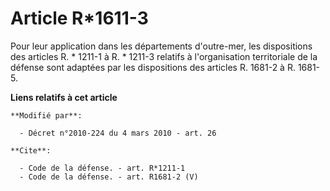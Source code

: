 # Article R*1611-3

Pour leur application dans les départements d'outre-mer, les dispositions des articles R. * 1211-1 à R. * 1211-3 relatifs à
l'organisation territoriale de la défense sont adaptées par les dispositions des articles R. 1681-2 à R. 1681-5.

**Liens relatifs à cet article**

	**Modifié par**:

	  - Décret n°2010-224 du 4 mars 2010 - art. 26

	**Cite**:

	  - Code de la défense. - art. R*1211-1
	  - Code de la défense. - art. R1681-2 (V)
